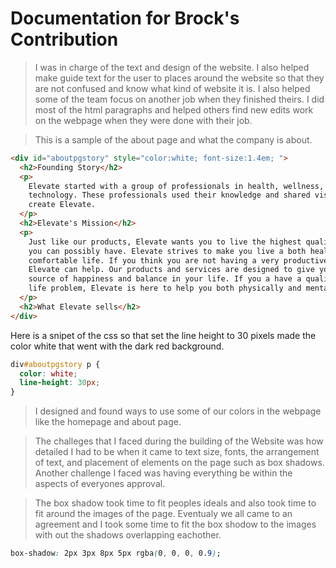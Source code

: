 # Documentation for Brock's Contribution

> I was in charge of the text and design of the website. I also helped make guide text for the user to places around the website so that they are not confused and know what kind of website it is. I also helped some of the team focus on another job when they finished theirs. I did most of the html paragraphs and helped others find new edits work on the webpage when they were done with their job.

> This is a sample of the about page and what the company is about.

```html
<div id="aboutpgstory" style="color:white; font-size:1.4em; ">
  <h2>Founding Story</h2>
  <p>
    Elevate started with a group of professionals in health, wellness, and
    technology. These professionals used their knowledge and shared vision to
    create Elevate.
  </p>
  <h2>Elevate's Mission</h2>
  <p>
    Just like our products, Elevate wants you to live the highest quality life
    you can possibly have. Elevate strives to make you live a both healthy, and
    comfortable life. If you think you are not having a very productive life,
    Elevate can help. Our products and services are designed to give you a
    source of happiness and balance in your life. If you a have a quality of
    life problem, Elevate is here to help you both physically and mentally.
  </p>
  <h2>What Elevate sells</h2>
</div>
```

Here is a snipet of the css so that set the line height to 30 pixels made the color white that went with the dark red background.

```css
div#aboutpgstory p {
  color: white;
  line-height: 30px;
}
```

> I designed and found ways to use some of our colors in the webpage like the homepage and about page.

> The challeges that I faced during the building of the Website was how detailed I had to be when it came to text size, fonts, the arrangement of text, and placement of elements on the page such as box shadows. Another challenge I faced was having everything be within the aspects of everyones approval.

> The box shadow took time to fit peoples ideals and also took time to fit around the images of the page.
> Eventualy we all came to an agreement and I took some time to fit the box shodow to the images with out the shadows overlapping eachother.

```css
box-shadow: 2px 3px 8px 5px rgba(0, 0, 0, 0.9);
```
